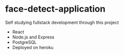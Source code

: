 # face-detect-application
Self studying fullstack development through this project
* React
* Node.js and Express
* PostgreSQL
* Deployed on heroku
